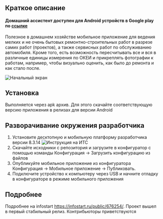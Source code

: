 
## Краткое описание
#### Домашний ассистент доступен для Android устройств в Google play по [cсылке](https://play.google.com/store/apps/details?id=com.ripreal.ha)
Полезное в домашнем хозяйстве мобильное приложение для ведения мелких и не очень бытовых ремонтно-строительных работ в разрезе самих работ (проектов), а также сервисных работ по обслуживанию автомобиля. Кроме того, есть возможность пересчитывать все и вся в различные единицы измерения по ОКЕИ и прикреплять фотографии к работам, например, чтобы визуально оценить, как было до ремонта и как стало после.

![Начальный экран](https://infostart.ru/upload/iblock/199/199171d9bbb3dd2fa3550553bae1468e.png)

## Установка

Выполняется через apk архив. Для этого скачайте соответствующую версию приложения в релизах для версии Android

## Разворачивание окружения разработчика

1. Установите десктопную и мобильную платформу разработчика версии 8.3.14 ![Инструкция на ИТС ](its.1c.ru/db/v839doc#bookmark:dev:TI000000916)
2. Скачайте исходники с репозитория и загрузите в конфигуратор с помощью команды Конфигурация -> Загрузить конфигурацию из файлов
3. Опубликуйте мобильное приложение из конфигуратора Конфигурация -> Мобильное приложение -> Публиковать.
4. Подключите устройство к компьютеру через USB и начните отладку в конфигураторе в режиме мобильного приложения

## Подробнее
Подробнее на infostart https://infostart.ru/public/676254/. Проект вышел в первый стабильный релиз. 
Контрибьюторы приветствуются


